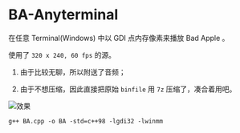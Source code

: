 # BA-Anyterminal

在任意 Terminal(Windows) 中以 GDI 点内存像素来播放 Bad Apple 。

使用了 `320 x 240, 60 fps` 的源。

1. 由于比较无聊，所以附送了音频；

2. 由于不想压缩，因此直接把原始 `binfile` 用 `7z` 压缩了，凑合着用吧。

![效果](https://i.loli.net/2018/11/22/5bf684e9f0e05.png)

`g++ BA.cpp -o BA -std=c++98 -lgdi32 -lwinmm`
